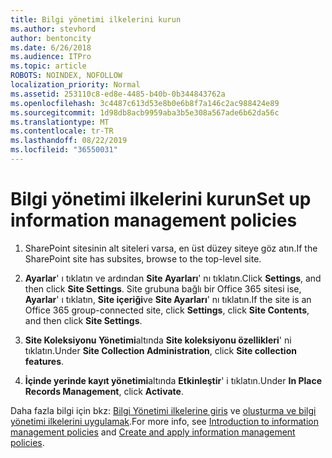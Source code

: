 ```yaml
---
title: Bilgi yönetimi ilkelerini kurun
ms.author: stevhord
author: bentoncity
ms.date: 6/26/2018
ms.audience: ITPro
ms.topic: article
ROBOTS: NOINDEX, NOFOLLOW
localization_priority: Normal
ms.assetid: 253110c8-ed8e-4485-b40b-0b344843762a
ms.openlocfilehash: 3c4487c613d53e8b0e6b8f7a146c2ac988424e89
ms.sourcegitcommit: 1d98db8acb9959aba3b5e308a567ade6b62da56c
ms.translationtype: MT
ms.contentlocale: tr-TR
ms.lasthandoff: 08/22/2019
ms.locfileid: "36550031"
---
```

# <a name="set-up-information-management-policies"></a><span data-ttu-id="5fd1c-102">Bilgi yönetimi ilkelerini kurun</span><span class="sxs-lookup"><span data-stu-id="5fd1c-102">Set up information management policies</span></span>

1. <span data-ttu-id="5fd1c-103">SharePoint sitesinin alt siteleri varsa, en üst düzey siteye göz atın.</span><span class="sxs-lookup"><span data-stu-id="5fd1c-103">If the SharePoint site has subsites, browse to the top-level site.</span></span>
    
2. <span data-ttu-id="5fd1c-104">**Ayarlar**' ı tıklatın ve ardından **Site Ayarları**' nı tıklatın.</span><span class="sxs-lookup"><span data-stu-id="5fd1c-104">Click **Settings**, and then click **Site Settings**.</span></span> <span data-ttu-id="5fd1c-105">Site grubuna bağlı bir Office 365 sitesi ise, **Ayarlar**' ı tıklatın, **Site içeriği**ve **Site Ayarları**' nı tıklatın.</span><span class="sxs-lookup"><span data-stu-id="5fd1c-105">If the site is an Office 365 group-connected site, click **Settings**, click **Site Contents**, and then click **Site Settings**.</span></span>
    
3. <span data-ttu-id="5fd1c-106">**Site Koleksiyonu Yönetimi**altında **Site koleksiyonu özellikleri**' ni tıklatın.</span><span class="sxs-lookup"><span data-stu-id="5fd1c-106">Under **Site Collection Administration**, click **Site collection features**.</span></span>
    
4. <span data-ttu-id="5fd1c-107">**İçinde yerinde kayıt yönetimi**altında **Etkinleştir**' i tıklatın.</span><span class="sxs-lookup"><span data-stu-id="5fd1c-107">Under **In Place Records Management**, click **Activate**.</span></span>
    
<span data-ttu-id="5fd1c-108">Daha fazla bilgi için bkz: [Bilgi Yönetimi ilkelerine giriş](https://go.microsoft.com/fwlink/?linkid=404239) ve [oluşturma ve bilgi yönetimi ilkelerini uygulamak](https://go.microsoft.com/fwlink/?linkid=2003916).</span><span class="sxs-lookup"><span data-stu-id="5fd1c-108">For more info, see [Introduction to information management policies](https://go.microsoft.com/fwlink/?linkid=404239) and [Create and apply information management policies](https://go.microsoft.com/fwlink/?linkid=2003916).</span></span>
  


